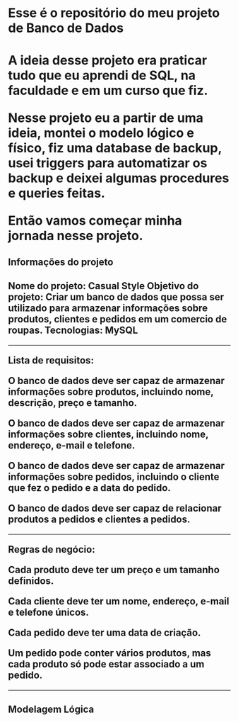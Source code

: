 <h1>Esse é o repositório do meu projeto de Banco de Dados<h1>
A ideia desse projeto era praticar tudo que eu aprendi de SQL, na faculdade e em um curso que fiz.

Nesse projeto eu a partir de uma ideia, montei o modelo lógico e físico, fiz uma database de backup, usei triggers para automatizar os backup e deixei algumas procedures e queries feitas.

Então vamos começar minha jornada nesse projeto.

<h2>Informações do projeto<h2>
Nome do projeto: Casual Style
Objetivo do projeto: Criar um banco de dados que possa ser utilizado para armazenar informações sobre produtos, clientes e pedidos em um comercio de roupas.
Tecnologias: MySQL
<hr>
Lista de requisitos:

O banco de dados deve ser capaz de armazenar informações sobre produtos, 
incluindo nome, descrição, preço e tamanho.

O banco de dados deve ser capaz de armazenar informações sobre clientes, 
incluindo nome, endereço, e-mail e telefone.

O banco de dados deve ser capaz de armazenar informações sobre pedidos, 
incluindo o cliente que fez o pedido e a data do pedido.

O banco de dados deve ser capaz de relacionar produtos a pedidos e clientes 
a pedidos.
<hr>
Regras de negócio:

Cada produto deve ter um preço e um tamanho definidos.

Cada cliente deve ter um nome, endereço, e-mail e telefone únicos.

Cada pedido deve ter uma data de criação.

Um pedido pode conter vários produtos, mas cada produto só pode estar 
associado a um pedido.
<hr>


<h2>Modelagem Lógica<h2>